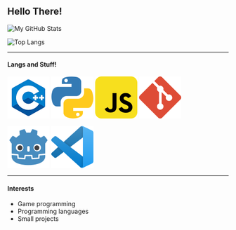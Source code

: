 ## Hello There!

![My GitHub Stats](https://github-readme-stats.vercel.app/api?username=conner-calhoun&show_icons=true&theme=dark)


![Top Langs](https://github-readme-stats.vercel.app/api/top-langs/?username=conner-calhoun&langs_count=8&layout=compact&theme=dark)


---
#### Langs and Stuff!

<a href="https://www.cplusplus.com/" title="C++"><img src="icons/c++.png" /></a>
<a href="https://www.python.org/" title="Python"><img src="icons/python.png" /></a>
<a href="https://en.wikipedia.org/wiki/JavaScript" title="JavaScript"><img src="icons/javascript.png" /></a>
<a href="https://git-scm.com/" title="Git"><img src="icons/git.png" /></a>
<!--<a href="https://github.com/" title="GitHub"><img src="icons/github.png" /></a>-->
<a href="https://godotengine.org/" title="Godot"><img src="icons/godot.png" /></a>
<a href="https://code.visualstudio.com/" title="Visual Studio Code"><img src="icons/vscode.png" /></a>


---
#### Interests


- Game programming
- Programming languages
- Small projects
